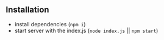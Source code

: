 ## Installation
- install dependencies (`npm i`)
- start server with the index.js (`node index.js` || `npm start`)
